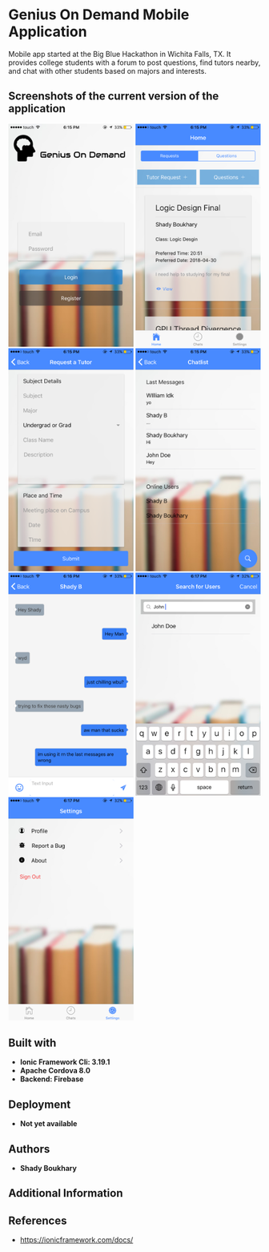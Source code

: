# Genius On Demand Mobile Application

Mobile app started at the Big Blue Hackathon in Wichita Falls, TX. It provides college students with a forum to post questions, find tutors nearby, and chat with other students based on majors and interests.

## Screenshots of the current version of the application

<img src="./resources/screenshots/IMG_9754.png" width="250"> <img src="./resources/screenshots/IMG_9755.png" width="250">  <img src="./resources/screenshots/IMG_9756.png" width="250">
<img src="./resources/screenshots/IMG_9757.png" width="250">  <img src="./resources/screenshots/IMG_9758.png" width="250">  <img src="./resources/screenshots/IMG_9759.png" width="250">
<img src="./resources/screenshots/IMG_9760.png" width="250"> 


## Built with

* **Ionic Framework Cli: 3.19.1**
* **Apache Cordova 8.0**
* **Backend: Firebase**
 
## Deployment

* **Not yet available**

## Authors

* **Shady Boukhary** 

## Additional Information


## References

* https://ionicframework.com/docs/

